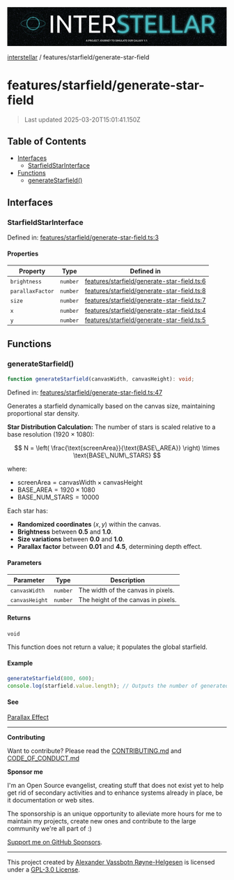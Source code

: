 <div><img alt="SPECCER logo" src="https://raw.githubusercontent.com/phun-ky/interstellar/main/public/interstellar-header.png" style="max-height:120px;"/></div>

[interstellar](../../README.md) / features/starfield/generate-star-field

# features/starfield/generate-star-field

> Last updated 2025-03-20T15:01:41.150Z

## Table of Contents

- [Interfaces](#interfaces)
  - [StarfieldStarInterface](#starfieldstarinterface)
- [Functions](#functions)
  - [generateStarfield()](#generatestarfield)

## Interfaces

### StarfieldStarInterface

Defined in:
[features/starfield/generate-star-field.ts:3](https://github.com/phun-ky/interstellar/blob/main/src/features/starfield/generate-star-field.ts#L3)

#### Properties

| Property                                     | Type     | Defined in                                                                                                                                        |
| -------------------------------------------- | -------- | ------------------------------------------------------------------------------------------------------------------------------------------------- |
| <a id="brightness"></a> `brightness`         | `number` | [features/starfield/generate-star-field.ts:6](https://github.com/phun-ky/interstellar/blob/main/src/features/starfield/generate-star-field.ts#L6) |
| <a id="parallaxfactor"></a> `parallaxFactor` | `number` | [features/starfield/generate-star-field.ts:8](https://github.com/phun-ky/interstellar/blob/main/src/features/starfield/generate-star-field.ts#L8) |
| <a id="size"></a> `size`                     | `number` | [features/starfield/generate-star-field.ts:7](https://github.com/phun-ky/interstellar/blob/main/src/features/starfield/generate-star-field.ts#L7) |
| <a id="x"></a> `x`                           | `number` | [features/starfield/generate-star-field.ts:4](https://github.com/phun-ky/interstellar/blob/main/src/features/starfield/generate-star-field.ts#L4) |
| <a id="y"></a> `y`                           | `number` | [features/starfield/generate-star-field.ts:5](https://github.com/phun-ky/interstellar/blob/main/src/features/starfield/generate-star-field.ts#L5) |

## Functions

### generateStarfield()

```ts
function generateStarfield(canvasWidth, canvasHeight): void;
```

Defined in:
[features/starfield/generate-star-field.ts:47](https://github.com/phun-ky/interstellar/blob/main/src/features/starfield/generate-star-field.ts#L47)

Generates a starfield dynamically based on the canvas size, maintaining
proportional star density.

**Star Distribution Calculation:** The number of stars is scaled relative to a
base resolution ($1920 \times 1080$):

$$
N = \left( \frac{\text{screenArea}}{\text{BASE\_AREA}} \right) \times \text{BASE\_NUM\_STARS}
$$

where:

- $\text{screenArea} = \text{canvasWidth} \times \text{canvasHeight}$
- $\text{BASE\_AREA} = 1920 \times 1080$
- $\text{BASE\_NUM\_STARS} = 10000$

Each star has:

- **Randomized coordinates** $(x, y)$ within the canvas.
- **Brightness** between **0.5** and **1.0**.
- **Size variations** between **0.0** and **1.0**.
- **Parallax factor** between **0.01** and **4.5**, determining depth effect.

#### Parameters

| Parameter      | Type     | Description                         |
| -------------- | -------- | ----------------------------------- |
| `canvasWidth`  | `number` | The width of the canvas in pixels.  |
| `canvasHeight` | `number` | The height of the canvas in pixels. |

#### Returns

`void`

This function does not return a value; it populates the global starfield.

#### Example

```ts
generateStarfield(800, 600);
console.log(starfield.value.length); // Outputs the number of generated stars
```

#### See

[Parallax Effect](https://en.wikipedia.org/wiki/Parallax)

---

**Contributing**

Want to contribute? Please read the
[CONTRIBUTING.md](https://github.com/phun-ky/interstellar/blob/main/CONTRIBUTING.md)
and
[CODE_OF_CONDUCT.md](https://github.com/phun-ky/interstellar/blob/main/CODE_OF_CONDUCT.md)

**Sponsor me**

I'm an Open Source evangelist, creating stuff that does not exist yet to help
get rid of secondary activities and to enhance systems already in place, be it
documentation or web sites.

The sponsorship is an unique opportunity to alleviate more hours for me to
maintain my projects, create new ones and contribute to the large community
we're all part of :)

[Support me on GitHub Sponsors](https://github.com/sponsors/phun-ky).

---

This project created by [Alexander Vassbotn Røyne-Helgesen](http://phun-ky.net)
is licensed under a
[GPL-3.0 License](https://choosealicense.com/licenses/gpl-3.0/).
